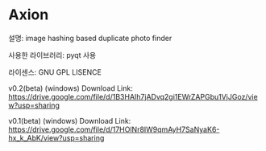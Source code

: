 # Axion


설명: image hashing based duplicate photo finder

사용한 라이브러리: pyqt 사용

라이센스: GNU GPL LISENCE

v0.2(beta) (windows) Download Link: https://drive.google.com/file/d/1B3HAIh7jADvq2gi1EWrZAPGbu1VjJGoz/view?usp=sharing

v0.1(beta) (windows) Download Link: https://drive.google.com/file/d/17HOlNr8IW9qmAyH7SaNyaK6-hx_k_AbK/view?usp=sharing
